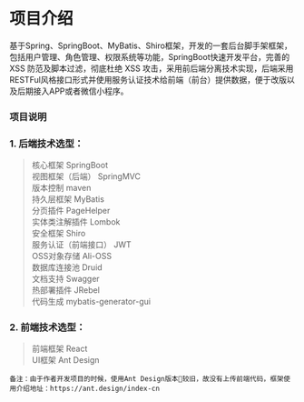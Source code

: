 # 项目介绍  
基于Spring、SpringBoot、MyBatis、Shiro框架，开发的一套后台脚手架框架，包括用户管理、角色管理、权限系统等功能，SpringBoot快速开发平台，完善的 XSS 防范及脚本过滤，彻底杜绝 XSS 攻击，采用前后端分离技术实现，后端采用RESTFul风格接口形式并使用服务认证技术给前端（前台）提供数据，便于改版以及后期接入APP或者微信小程序。  

### 项目说明  
### 1. 后端技术选型：
> 核心框架 SpringBoot  
视图框架（后端） SpringMVC  
版本控制 maven  
持久层框架 MyBatis  
分页插件 PageHelper  
实体类注解插件 Lombok  
安全框架 Shiro  
服务认证（前端接口） JWT  
OSS对象存储  Ali-OSS  
数据库连接池 Druid  
文档支持 Swagger  
热部署插件 JRebel  
代码生成 mybatis-generator-gui  

### 2. 前端技术选型：
> 前端框架 React  
UI框架 Ant Design  

```
备注：由于作者开发项目的时候，使用Ant Design版本较旧，故没有上传前端代码，框架使用介绍地址：https://ant.design/index-cn
```